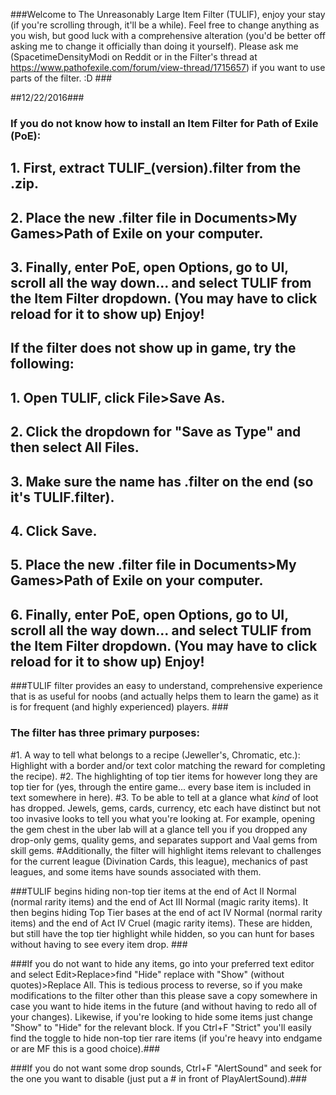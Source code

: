 ###Welcome to The Unreasonably Large Item Filter (TULIF), enjoy your stay (if you're scrolling through, it'll be a while). Feel free to change anything as you wish, but good luck with a comprehensive alteration (you'd be better off asking me to change it officially than doing it yourself). Please ask me (SpacetimeDensityModi on Reddit or in the Filter's thread at https://www.pathofexile.com/forum/view-thread/1715657) if you want to use parts of the filter. :D ###

##12/22/2016###

### If you do not know how to install an Item Filter for Path of Exile (PoE): 

## 1. First, extract TULIF_(version).filter from the .zip.
## 2. Place the new .filter file in Documents>My Games>Path of Exile on your computer. 
## 3. Finally, enter PoE, open Options, go to UI, scroll all the way down... and select TULIF from the Item Filter dropdown. (You may have to click reload for it to show up) Enjoy!

## If the filter does not show up in game, try the following: 
## 1. Open TULIF, click File>Save As.
## 2. Click the dropdown for "Save as Type" and then select All Files. 
## 3. Make sure the name has .filter on the end (so it's TULIF.filter).
## 4. Click Save. 
## 5. Place the new .filter file in Documents>My Games>Path of Exile on your computer. 
## 6. Finally, enter PoE, open Options, go to UI, scroll all the way down... and select TULIF from the Item Filter dropdown. (You may have to click reload for it to show up) Enjoy!

###TULIF filter provides an easy to understand, comprehensive experience that is as useful for noobs (and actually helps them to learn the game) as it is for frequent (and highly experienced) players. ###

### The filter has three primary purposes: 
#1. A way to tell what belongs to a recipe (Jeweller's, Chromatic, etc.): Highlight with a border and/or text color matching the reward for completing the recipe).
#2. The highlighting of top tier items for however long they are top tier for (yes, through the entire game... every base item is included in text somewhere in here).
#3. To be able to tell at a glance what *kind* of loot has dropped. Jewels, gems, cards, currency, etc each have distinct but not too invasive looks to tell you what you're looking at. For example, opening the gem chest in the uber lab will at a glance tell you if you dropped any drop-only gems, quality gems, and separates support and Vaal gems from skill gems.
#Additionally, the filter will highlight items relevant to challenges for the current league (Divination Cards, this league), mechanics of past leagues, and some items have sounds associated with them.

###TULIF begins hiding non-top tier items at the end of Act II Normal (normal rarity items) and the end of Act III Normal (magic rarity items). It then begins hiding Top Tier bases at the end of act IV Normal (normal rarity items) and the end of Act IV Cruel (magic rarity items). These are hidden, but still have the top tier highlight while hidden, so you can hunt for bases without having to see every item drop. ###

###If you do not want to hide any items, go into your preferred text editor and select Edit>Replace>find "Hide" replace with "Show" (without quotes)>Replace All. This is tedious process to reverse, so if you make modifications to the filter other than this please save a copy somewhere in case you want to hide items in the future (and without having to redo all of your changes). Likewise, if you're looking to hide some items just change "Show" to "Hide" for the relevant block. If you Ctrl+F "Strict" you'll easily find the toggle to hide non-top tier rare items (if you're heavy into endgame or are MF this is a good choice).###

###If you do not want some drop sounds, Ctrl+F "AlertSound" and seek for the one you want to disable (just put a # in front of PlayAlertSound).###
